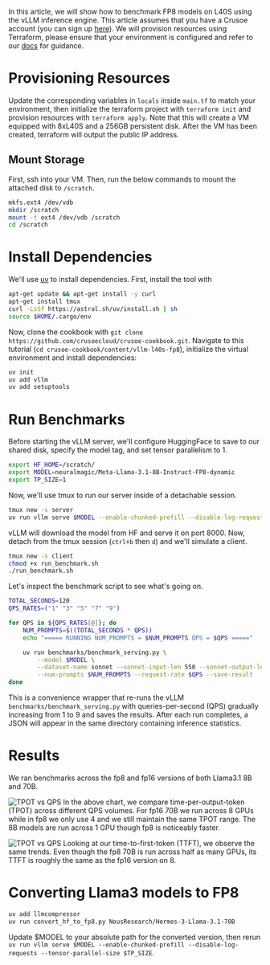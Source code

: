 In this article, we will show how to benchmark FP8 models on L40S using the vLLM inference engine. This article assumes that you have a Crusoe account (you can sign up [here](https://console.crusoecloud.com/)). We will provision resources using Terraform, please ensure that your environment is configured and refer to our [docs](https://github.com/crusoecloud/terraform-provider-crusoe?tab=readme-ov-file#getting-started) for guidance.

# Provisioning Resources
Update the corresponding variables in `locals` inside `main.tf` to match your environment, then initialize the terraform project with `terraform init` and provision resources with `terraform apply`. Note that this will create a VM equipped with 8xL40S and a 256GB persistent disk. After the VM has been created, terraform will output the public IP address.

## Mount Storage
First, ssh into your VM. Then, run the below commands to mount the attached disk to `/scratch`.
```bash
mkfs.ext4 /dev/vdb
mkdir /scratch
mount -t ext4 /dev/vdb /scratch
cd /scratch
```

# Install Dependencies
We'll use [uv](https://github.com/astral-sh/uv) to install dependencies. First, install the tool with
```bash
apt-get update && apt-get install -y curl
apt-get install tmux
curl -LsSf https://astral.sh/uv/install.sh | sh
source $HOME/.cargo/env
```

Now, clone the cookbook with `git clone https://github.com/crusoecloud/crusoe-cookbook.git`. Navigate to this tutorial (`cd crusoe-cookbook/content/vllm-l40s-fp8`), initialize the virtual environment and install dependencies:
```bash
uv init
uv add vllm
uv add setuptools
```

# Run Benchmarks
Before starting the vLLM server, we'll configure HuggingFace to save to our shared disk, specify the model tag, and set tensor parallelism to 1.
```bash
export HF_HOME=/scratch/
export MODEL=neuralmagic/Meta-Llama-3.1-8B-Instruct-FP8-dynamic
export TP_SIZE=1
```
Now, we'll use tmux to run our server inside of a detachable session.
```bash
tmux new -s server
uv run vllm serve $MODEL --enable-chunked-prefill --disable-log-requests --tensor-parallel-size $TP_SIZE
```
vLLM will download the model from HF and serve it on port 8000. Now, detach from the tmux session (`ctrl+b` then `d`) and we'll simulate a client.
```bash
tmux new -s client
chmod +x run_benchmark.sh
./run_benchmark.sh
```
Let's inspect the benchmark script to see what's going on.
```bash
TOTAL_SECONDS=120
QPS_RATES=("1" "3" "5" "7" "9")

for QPS in ${QPS_RATES[@]}; do
    NUM_PROMPTS=$((TOTAL_SECONDS * QPS))
    echo "===== RUNNING NUM_PROMPTS = $NUM_PROMPTS QPS = $QPS ====="

    uv run benchmarks/benchmark_serving.py \
        --model $MODEL \
        --dataset-name sonnet --sonnet-input-len 550 --sonnet-output-len 150 --dataset-path benchmarks/sonnet.txt \
        --num-prompts $NUM_PROMPTS --request-rate $QPS --save-result
done
```
This is a convenience wrapper that re-runs the vLLM `benchmarks/benchmark_serving.py` with queries-per-second (QPS) gradually increasing from 1 to 9 and saves the results. After each run completes, a JSON will appear in the same directory containing inference statistics.

# Results
We ran benchmarks across the fp8 and fp16 versions of both Llama3.1 8B and 70B.

![TPOT vs QPS](https://github.com/crusoecloud/crusoe-cookbook/blob/main/content/vllm-l40s-fp8/tpot_vs_qps_chart.png?raw=true "TPOT vs QPS")
In the above chart, we compare time-per-output-token (TPOT) across different QPS volumes. For fp16 70B we run across 8 GPUs while in fp8 we only use 4 and we still maintain the same TPOT range. The 8B models are run across 1 GPU though fp8 is noticeably faster.

![TPOT vs QPS](https://github.com/crusoecloud/crusoe-cookbook/blob/main/content/vllm-l40s-fp8/ttft_vs_qps_chart.png?raw=true "TTFT vs QPS")
Looking at our time-to-first-token (TTFT), we observe the same trends. Even though the fp8 70B is run across half as many GPUs, its TTFT is roughly the same as the fp16 version on 8.

# Converting Llama3 models to FP8

```bash
uv add llmcompressor
uv run convert_hf_to_fp8.py NousResearch/Hermes-3-Llama-3.1-70B
```

Update $MODEL to your absolute path for the converted version, then rerun `uv run vllm serve $MODEL --enable-chunked-prefill --disable-log-requests --tensor-parallel-size $TP_SIZE`.